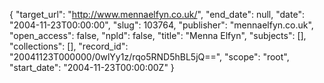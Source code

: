 {
  "target_url": "http://www.mennaelfyn.co.uk/", 
  "end_date": null, 
  "date": "2004-11-23T00:00:00", 
  "slug": 103764, 
  "publisher": "mennaelfyn.co.uk", 
  "open_access": false, 
  "npld": false, 
  "title": "Menna Elfyn", 
  "subjects": [], 
  "collections": [], 
  "record_id": "20041123T000000/0wlYy1z/rqo5RND5hBL5jQ==", 
  "scope": "root", 
  "start_date": "2004-11-23T00:00:00Z"
}

